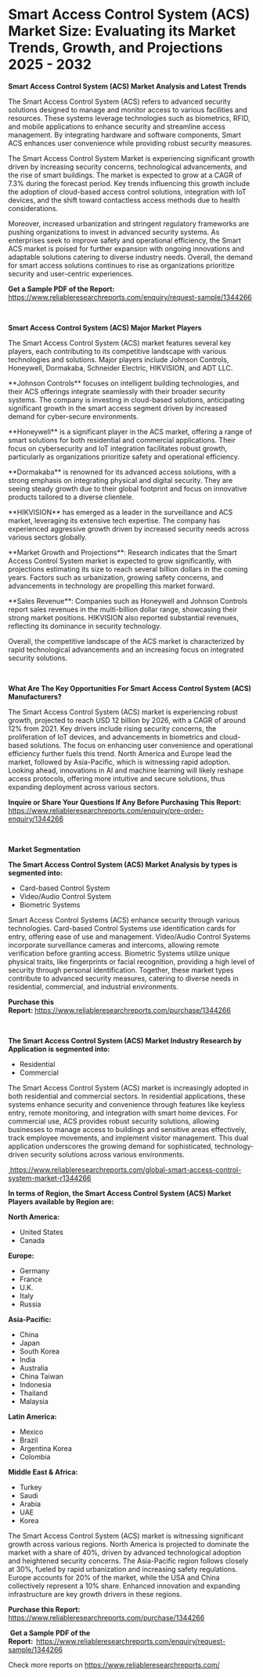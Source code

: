 <p><h1>Smart Access Control System (ACS) Market Size: Evaluating its Market Trends, Growth, and Projections 2025 - 2032</h1></p><p><strong>Smart Access Control System (ACS) Market Analysis and Latest Trends</strong></p>
<p><p>The Smart Access Control System (ACS) refers to advanced security solutions designed to manage and monitor access to various facilities and resources. These systems leverage technologies such as biometrics, RFID, and mobile applications to enhance security and streamline access management. By integrating hardware and software components, Smart ACS enhances user convenience while providing robust security measures.</p><p>The Smart Access Control System Market is experiencing significant growth driven by increasing security concerns, technological advancements, and the rise of smart buildings. The market is expected to grow at a CAGR of 7.3% during the forecast period. Key trends influencing this growth include the adoption of cloud-based access control solutions, integration with IoT devices, and the shift toward contactless access methods due to health considerations.</p><p>Moreover, increased urbanization and stringent regulatory frameworks are pushing organizations to invest in advanced security systems. As enterprises seek to improve safety and operational efficiency, the Smart ACS market is poised for further expansion with ongoing innovations and adaptable solutions catering to diverse industry needs. Overall, the demand for smart access solutions continues to rise as organizations prioritize security and user-centric experiences.</p></p>
<p><strong>Get a Sample PDF of the Report:&nbsp;</strong> <a href="https://www.reliableresearchreports.com/enquiry/request-sample/1344266?utm_campaign=1720&utm_medium=2&utm_source=Github&utm_content=ia&utm_term=11042025&utm_id=smart-access-control-system-acs">https://www.reliableresearchreports.com/enquiry/request-sample/1344266</a></p>
<p>&nbsp;</p>
<p><strong>Smart Access Control System (ACS) Major Market Players</strong></p>
<p><p>The Smart Access Control System (ACS) market features several key players, each contributing to its competitive landscape with various technologies and solutions. Major players include Johnson Controls, Honeywell, Dormakaba, Schneider Electric, HIKVISION, and ADT LLC.</p><p>**Johnson Controls** focuses on intelligent building technologies, and their ACS offerings integrate seamlessly with their broader security systems. The company is investing in cloud-based solutions, anticipating significant growth in the smart access segment driven by increased demand for cyber-secure environments.</p><p>**Honeywell** is a significant player in the ACS market, offering a range of smart solutions for both residential and commercial applications. Their focus on cybersecurity and IoT integration facilitates robust growth, particularly as organizations prioritize safety and operational efficiency.</p><p>**Dormakaba** is renowned for its advanced access solutions, with a strong emphasis on integrating physical and digital security. They are seeing steady growth due to their global footprint and focus on innovative products tailored to a diverse clientele.</p><p>**HIKVISION** has emerged as a leader in the surveillance and ACS market, leveraging its extensive tech expertise. The company has experienced aggressive growth driven by increased security needs across various sectors globally.</p><p>**Market Growth and Projections**: Research indicates that the Smart Access Control System market is expected to grow significantly, with projections estimating its size to reach several billion dollars in the coming years. Factors such as urbanization, growing safety concerns, and advancements in technology are propelling this market forward.</p><p>**Sales Revenue**: Companies such as Honeywell and Johnson Controls report sales revenues in the multi-billion dollar range, showcasing their strong market positions. HIKVISION also reported substantial revenues, reflecting its dominance in security technology.</p><p>Overall, the competitive landscape of the ACS market is characterized by rapid technological advancements and an increasing focus on integrated security solutions.</p></p>
<p>&nbsp;</p>
<p><strong>What Are The Key Opportunities For Smart Access Control System (ACS) Manufacturers?</strong></p>
<p><p>The Smart Access Control System (ACS) market is experiencing robust growth, projected to reach USD 12 billion by 2026, with a CAGR of around 12% from 2021. Key drivers include rising security concerns, the proliferation of IoT devices, and advancements in biometrics and cloud-based solutions. The focus on enhancing user convenience and operational efficiency further fuels this trend. North America and Europe lead the market, followed by Asia-Pacific, which is witnessing rapid adoption. Looking ahead, innovations in AI and machine learning will likely reshape access protocols, offering more intuitive and secure solutions, thus expanding deployment across various sectors.</p></p>
<p><strong>Inquire or Share Your Questions If Any Before Purchasing This Report:</strong> <a href="https://www.reliableresearchreports.com/enquiry/pre-order-enquiry/1344266?utm_campaign=1720&utm_medium=2&utm_source=Github&utm_content=ia&utm_term=11042025&utm_id=smart-access-control-system-acs">https://www.reliableresearchreports.com/enquiry/pre-order-enquiry/1344266</a></p>
<p>&nbsp;</p>
<p><strong>Market Segmentation</strong></p>
<p><strong>The Smart Access Control System (ACS) Market Analysis by types is segmented into:</strong></p>
<p><ul><li>Card-based Control System</li><li>Video/Audio Control System</li><li>Biometric Systems</li></ul></p>
<p><p>Smart Access Control Systems (ACS) enhance security through various technologies. Card-based Control Systems use identification cards for entry, offering ease of use and management. Video/Audio Control Systems incorporate surveillance cameras and intercoms, allowing remote verification before granting access. Biometric Systems utilize unique physical traits, like fingerprints or facial recognition, providing a high level of security through personal identification. Together, these market types contribute to advanced security measures, catering to diverse needs in residential, commercial, and industrial environments.</p></p>
<p><strong>Purchase this Report:&nbsp;</strong><a href="https://www.reliableresearchreports.com/purchase/1344266?utm_campaign=1720&utm_medium=2&utm_source=Github&utm_content=ia&utm_term=11042025&utm_id=smart-access-control-system-acs">https://www.reliableresearchreports.com/purchase/1344266</a></p>
<p>&nbsp;</p>
<p><strong>The Smart Access Control System (ACS) Market Industry Research by Application is segmented into:</strong></p>
<p><ul><li>Residential</li><li>Commercial</li></ul></p>
<p><p>The Smart Access Control System (ACS) market is increasingly adopted in both residential and commercial sectors. In residential applications, these systems enhance security and convenience through features like keyless entry, remote monitoring, and integration with smart home devices. For commercial use, ACS provides robust security solutions, allowing businesses to manage access to buildings and sensitive areas effectively, track employee movements, and implement visitor management. This dual application underscores the growing demand for sophisticated, technology-driven security solutions across various environments.</p></p>
<p><a href="https://www.reliableresearchreports.com/global-smart-access-control-system-market-r1344266?utm_campaign=1720&utm_medium=2&utm_source=Github&utm_content=ia&utm_term=11042025&utm_id=smart-access-control-system-acs">&nbsp;https://www.reliableresearchreports.com/global-smart-access-control-system-market-r1344266</a></p>
<p><strong>In terms of Region, the Smart Access Control System (ACS) Market Players available by Region are:</strong></p>
<p>
    <p> <strong> North America: </strong>
        <ul>
            <li>United States</li>
            <li>Canada</li>
        </ul>
        </p> 
    <p> <strong> Europe: </strong>
        <ul>
            <li>Germany</li>
            <li>France</li>
            <li>U.K.</li>
            <li>Italy</li>
            <li>Russia</li>
        </ul>
        </p> 
    <p> <strong> Asia-Pacific: </strong>
        <ul>
            <li>China</li>
            <li>Japan</li>
            <li>South Korea</li>
            <li>India</li>
            <li>Australia</li>
            <li>China Taiwan</li>
            <li>Indonesia</li>
            <li>Thailand</li>
            <li>Malaysia</li>
        </ul>
        </p> 
    <p> <strong> Latin America: </strong>
        <ul>
            <li>Mexico</li>
            <li>Brazil</li>
            <li>Argentina Korea</li>
            <li>Colombia</li>
        </ul>
        </p> 
    <p> <strong> Middle East & Africa: </strong>
        <ul>
            <li>Turkey</li>
            <li>Saudi</li>
            <li>Arabia</li>
            <li>UAE</li>
            <li>Korea</li>
        </ul>
    </p>
    </p>
<p><p>The Smart Access Control System (ACS) market is witnessing significant growth across various regions. North America is projected to dominate the market with a share of 40%, driven by advanced technological adoption and heightened security concerns. The Asia-Pacific region follows closely at 30%, fueled by rapid urbanization and increasing safety regulations. Europe accounts for 20% of the market, while the USA and China collectively represent a 10% share. Enhanced innovation and expanding infrastructure are key growth drivers in these regions.</p></p>
<p><strong>Purchase this Report: </strong><a href="https://www.reliableresearchreports.com/purchase/1344266?utm_campaign=1720&utm_medium=2&utm_source=Github&utm_content=ia&utm_term=11042025&utm_id=smart-access-control-system-acs">https://www.reliableresearchreports.com/purchase/1344266</a></p>
<p>&nbsp;<strong>Get a Sample PDF of the Report:&nbsp;&nbsp;</strong><a href="https://www.reliableresearchreports.com/enquiry/request-sample/1344266?utm_campaign=1720&utm_medium=2&utm_source=Github&utm_content=ia&utm_term=11042025&utm_id=smart-access-control-system-acs">https://www.reliableresearchreports.com/enquiry/request-sample/1344266</a></p>
<p><strong></strong></p>
<p>Check more reports on <a href="https://www.reliableresearchreports.com/?utm_campaign=1720&utm_medium=2&utm_source=Github&utm_content=ia&utm_term=11042025&utm_id=smart-access-control-system-acs">https://www.reliableresearchreports.com/</a></p>